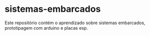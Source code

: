 # sistemas-embarcados
 Este repositório contém o aprendizado sobre sistemas embarcados, prototipagem com arduino e placas esp.
